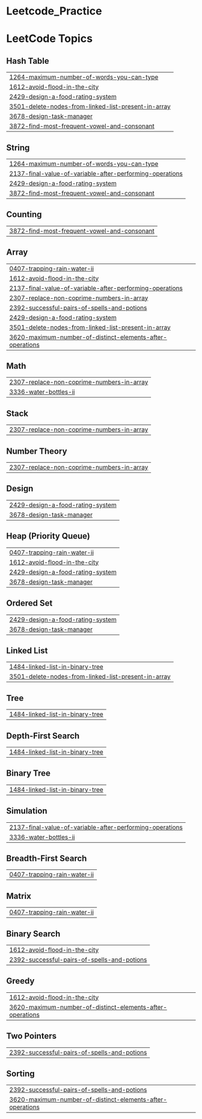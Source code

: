 # Leetcode_Practice
<!---LeetCode Topics Start-->
# LeetCode Topics
## Hash Table
|  |
| ------- |
| [1264-maximum-number-of-words-you-can-type](https://github.com/snigdhadeb11/Leetcode_Practice/tree/master/1264-maximum-number-of-words-you-can-type) |
| [1612-avoid-flood-in-the-city](https://github.com/snigdhadeb11/Leetcode_Practice/tree/master/1612-avoid-flood-in-the-city) |
| [2429-design-a-food-rating-system](https://github.com/snigdhadeb11/Leetcode_Practice/tree/master/2429-design-a-food-rating-system) |
| [3501-delete-nodes-from-linked-list-present-in-array](https://github.com/snigdhadeb11/Leetcode_Practice/tree/master/3501-delete-nodes-from-linked-list-present-in-array) |
| [3678-design-task-manager](https://github.com/snigdhadeb11/Leetcode_Practice/tree/master/3678-design-task-manager) |
| [3872-find-most-frequent-vowel-and-consonant](https://github.com/snigdhadeb11/Leetcode_Practice/tree/master/3872-find-most-frequent-vowel-and-consonant) |
## String
|  |
| ------- |
| [1264-maximum-number-of-words-you-can-type](https://github.com/snigdhadeb11/Leetcode_Practice/tree/master/1264-maximum-number-of-words-you-can-type) |
| [2137-final-value-of-variable-after-performing-operations](https://github.com/snigdhadeb11/Leetcode_Practice/tree/master/2137-final-value-of-variable-after-performing-operations) |
| [2429-design-a-food-rating-system](https://github.com/snigdhadeb11/Leetcode_Practice/tree/master/2429-design-a-food-rating-system) |
| [3872-find-most-frequent-vowel-and-consonant](https://github.com/snigdhadeb11/Leetcode_Practice/tree/master/3872-find-most-frequent-vowel-and-consonant) |
## Counting
|  |
| ------- |
| [3872-find-most-frequent-vowel-and-consonant](https://github.com/snigdhadeb11/Leetcode_Practice/tree/master/3872-find-most-frequent-vowel-and-consonant) |
## Array
|  |
| ------- |
| [0407-trapping-rain-water-ii](https://github.com/snigdhadeb11/Leetcode_Practice/tree/master/0407-trapping-rain-water-ii) |
| [1612-avoid-flood-in-the-city](https://github.com/snigdhadeb11/Leetcode_Practice/tree/master/1612-avoid-flood-in-the-city) |
| [2137-final-value-of-variable-after-performing-operations](https://github.com/snigdhadeb11/Leetcode_Practice/tree/master/2137-final-value-of-variable-after-performing-operations) |
| [2307-replace-non-coprime-numbers-in-array](https://github.com/snigdhadeb11/Leetcode_Practice/tree/master/2307-replace-non-coprime-numbers-in-array) |
| [2392-successful-pairs-of-spells-and-potions](https://github.com/snigdhadeb11/Leetcode_Practice/tree/master/2392-successful-pairs-of-spells-and-potions) |
| [2429-design-a-food-rating-system](https://github.com/snigdhadeb11/Leetcode_Practice/tree/master/2429-design-a-food-rating-system) |
| [3501-delete-nodes-from-linked-list-present-in-array](https://github.com/snigdhadeb11/Leetcode_Practice/tree/master/3501-delete-nodes-from-linked-list-present-in-array) |
| [3620-maximum-number-of-distinct-elements-after-operations](https://github.com/snigdhadeb11/Leetcode_Practice/tree/master/3620-maximum-number-of-distinct-elements-after-operations) |
## Math
|  |
| ------- |
| [2307-replace-non-coprime-numbers-in-array](https://github.com/snigdhadeb11/Leetcode_Practice/tree/master/2307-replace-non-coprime-numbers-in-array) |
| [3336-water-bottles-ii](https://github.com/snigdhadeb11/Leetcode_Practice/tree/master/3336-water-bottles-ii) |
## Stack
|  |
| ------- |
| [2307-replace-non-coprime-numbers-in-array](https://github.com/snigdhadeb11/Leetcode_Practice/tree/master/2307-replace-non-coprime-numbers-in-array) |
## Number Theory
|  |
| ------- |
| [2307-replace-non-coprime-numbers-in-array](https://github.com/snigdhadeb11/Leetcode_Practice/tree/master/2307-replace-non-coprime-numbers-in-array) |
## Design
|  |
| ------- |
| [2429-design-a-food-rating-system](https://github.com/snigdhadeb11/Leetcode_Practice/tree/master/2429-design-a-food-rating-system) |
| [3678-design-task-manager](https://github.com/snigdhadeb11/Leetcode_Practice/tree/master/3678-design-task-manager) |
## Heap (Priority Queue)
|  |
| ------- |
| [0407-trapping-rain-water-ii](https://github.com/snigdhadeb11/Leetcode_Practice/tree/master/0407-trapping-rain-water-ii) |
| [1612-avoid-flood-in-the-city](https://github.com/snigdhadeb11/Leetcode_Practice/tree/master/1612-avoid-flood-in-the-city) |
| [2429-design-a-food-rating-system](https://github.com/snigdhadeb11/Leetcode_Practice/tree/master/2429-design-a-food-rating-system) |
| [3678-design-task-manager](https://github.com/snigdhadeb11/Leetcode_Practice/tree/master/3678-design-task-manager) |
## Ordered Set
|  |
| ------- |
| [2429-design-a-food-rating-system](https://github.com/snigdhadeb11/Leetcode_Practice/tree/master/2429-design-a-food-rating-system) |
| [3678-design-task-manager](https://github.com/snigdhadeb11/Leetcode_Practice/tree/master/3678-design-task-manager) |
## Linked List
|  |
| ------- |
| [1484-linked-list-in-binary-tree](https://github.com/snigdhadeb11/Leetcode_Practice/tree/master/1484-linked-list-in-binary-tree) |
| [3501-delete-nodes-from-linked-list-present-in-array](https://github.com/snigdhadeb11/Leetcode_Practice/tree/master/3501-delete-nodes-from-linked-list-present-in-array) |
## Tree
|  |
| ------- |
| [1484-linked-list-in-binary-tree](https://github.com/snigdhadeb11/Leetcode_Practice/tree/master/1484-linked-list-in-binary-tree) |
## Depth-First Search
|  |
| ------- |
| [1484-linked-list-in-binary-tree](https://github.com/snigdhadeb11/Leetcode_Practice/tree/master/1484-linked-list-in-binary-tree) |
## Binary Tree
|  |
| ------- |
| [1484-linked-list-in-binary-tree](https://github.com/snigdhadeb11/Leetcode_Practice/tree/master/1484-linked-list-in-binary-tree) |
## Simulation
|  |
| ------- |
| [2137-final-value-of-variable-after-performing-operations](https://github.com/snigdhadeb11/Leetcode_Practice/tree/master/2137-final-value-of-variable-after-performing-operations) |
| [3336-water-bottles-ii](https://github.com/snigdhadeb11/Leetcode_Practice/tree/master/3336-water-bottles-ii) |
## Breadth-First Search
|  |
| ------- |
| [0407-trapping-rain-water-ii](https://github.com/snigdhadeb11/Leetcode_Practice/tree/master/0407-trapping-rain-water-ii) |
## Matrix
|  |
| ------- |
| [0407-trapping-rain-water-ii](https://github.com/snigdhadeb11/Leetcode_Practice/tree/master/0407-trapping-rain-water-ii) |
## Binary Search
|  |
| ------- |
| [1612-avoid-flood-in-the-city](https://github.com/snigdhadeb11/Leetcode_Practice/tree/master/1612-avoid-flood-in-the-city) |
| [2392-successful-pairs-of-spells-and-potions](https://github.com/snigdhadeb11/Leetcode_Practice/tree/master/2392-successful-pairs-of-spells-and-potions) |
## Greedy
|  |
| ------- |
| [1612-avoid-flood-in-the-city](https://github.com/snigdhadeb11/Leetcode_Practice/tree/master/1612-avoid-flood-in-the-city) |
| [3620-maximum-number-of-distinct-elements-after-operations](https://github.com/snigdhadeb11/Leetcode_Practice/tree/master/3620-maximum-number-of-distinct-elements-after-operations) |
## Two Pointers
|  |
| ------- |
| [2392-successful-pairs-of-spells-and-potions](https://github.com/snigdhadeb11/Leetcode_Practice/tree/master/2392-successful-pairs-of-spells-and-potions) |
## Sorting
|  |
| ------- |
| [2392-successful-pairs-of-spells-and-potions](https://github.com/snigdhadeb11/Leetcode_Practice/tree/master/2392-successful-pairs-of-spells-and-potions) |
| [3620-maximum-number-of-distinct-elements-after-operations](https://github.com/snigdhadeb11/Leetcode_Practice/tree/master/3620-maximum-number-of-distinct-elements-after-operations) |
<!---LeetCode Topics End-->